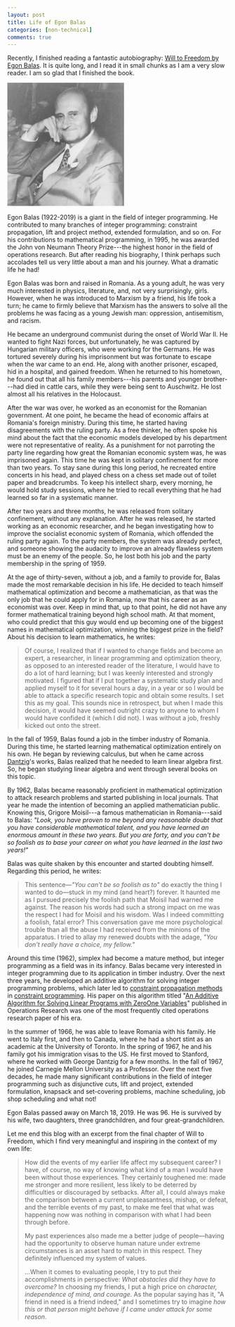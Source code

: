 ```yaml
---
layout: post
title: Life of Egon Balas
categories: [non-technical]
comments: true
---
```


Recently, I finished reading a fantastic autobiography: [Will to Freedom by Egon Balas](https://www.goodreads.com/book/show/2771574-will-to-freedom). It is quite long, and I read it in small chunks as I am a very slow reader. I am so glad that I finished the book.

<img src="https://raw.githubusercontent.com/Shuvomoy/blog/gh-pages/assets/egon_balas.png" alt="useful_image" style="zoom:33%;" />

 <!-- more -->

Egon Balas (1922-2019) is a giant in the field of integer programming. He contributed to many branches of integer programming: constraint propagation, lift and project method, extended formulation, and so on. For his contributions to mathematical programming, in 1995, he was awarded the John von Neumann Theory Prize---the highest honor in the field of operations research. But after reading his biography, I think perhaps such accolades tell us very little about a man and his journey. What a dramatic life he had!



Egon Balas was born and raised in Romania. As a young adult, he was very much interested in physics, literature, and, not very surprisingly, girls. However, when he was introduced to Marxism by a friend, his life took a turn; he came to firmly believe that Marxism has the answers to solve all the problems he was facing as a young Jewish man: oppression, antisemitism, and racism. 



He became an underground communist during the onset of World War II. He wanted to fight Nazi forces, but unfortunately, he was captured by Hungarian military officers, who were working for the Germans. He was tortured severely during his imprisonment but was fortunate to escape when the war came to an end. He, along with another prisoner, escaped, hid in a hospital, and gained freedom. When he returned to his hometown, he found out that all his family members---his parents and younger brother---had died in cattle cars, while they were being sent to Auschwitz. He lost almost all his relatives in the Holocaust. 



After the war was over, he worked as an economist for the Romanian government.  At one point, he became the head of economic affairs at Romania's foreign ministry. During this time, he started having disagreements with the ruling party. As a free thinker, he often spoke his mind about the fact that the economic models developed by his department were not representative of reality. As a punishment for not parroting the party line regarding how great the Romanian economic system was, he was imprisoned again. This time he was kept in solitary confinement for more than two years. To stay sane during this long period, he recreated entire concerts in his head, and played chess on a chess set made out of toilet paper and breadcrumbs. To keep his intellect sharp, every morning, he would hold study sessions, where he tried to recall everything that he had learned so far in a systematic manner. 



After two years and three months, he was released from solitary confinement, without any explanation. After he was released, he started working as an economic researcher, and he began investigating how to improve the socialist economic system of Romania, which offended the ruling party again. To the party members, the system was already perfect, and someone showing the audacity to improve an already flawless system must be an enemy of the people. So, he lost both his job and the party membership in the spring of 1959. 



At the age of thirty-seven, without a job, and a family to provide for, Balas made the most remarkable decision in his life. He decided to teach himself mathematical optimization and become a mathematician, as that was the only job that he could apply for in Romania, now that his career as an economist was over. Keep in mind that, up to that point, he did not have any former mathematical training beyond high school math. At that moment, who could predict that this guy would end up becoming one of the biggest names in mathematical optimization, winning the biggest prize in the field? About his decision to learn mathematics, he writes:



> Of course, I realized that if I wanted to change fields and become an expert, a researcher, in linear programming and optimization theory, as opposed to an interested reader of the literature, I would have to do a lot of hard learning; but I was keenly interested and strongly motivated. I figured that if I put together a systematic study plan and applied myself to it for several hours a day, in a year or so I would be able to attack a specific research topic and obtain some results. I set this as my goal. This sounds nice in retrospect, but when I made this decision, it would have seemed outright crazy to anyone to whom I would have confided it (which I did not). I was without a job, freshly kicked out onto the street.



In the fall of 1959, Balas found a job in the timber industry of Romania. During this time, he started learning mathematical optimization entirely on his own. He began by reviewing calculus, but when he came across [Dantzig](https://en.wikipedia.org/wiki/George_Dantzig)'s works, Balas realized that he needed to learn linear algebra first. So, he began studying linear algebra and went through several books on this topic. 



By 1962, Balas became reasonably proficient in mathematical optimization to attack research problems and started publishing in local journals. That year he made the intention of becoming an applied mathematician public. Knowing this, Grigore Moisil---a famous mathematician in Romania---said to Balas: *"Look, you have proven to me beyond any reasonable doubt that you have considerable mathematical talent, and you have learned an enormous amount in these two years. But you are forty, and you can't be so foolish as to base your career on what you have learned in the last two years!"* 



Balas was quite shaken by this encounter and started doubting himself. Regarding this period, he writes: 



> This sentence—*"You can't be so foolish as to"* do exactly the thing I wanted to do—stuck in my mind (and heart?) forever. It haunted me as I pursued precisely the foolish path that Moisil had warned me against. The reason his words had such a strong impact on me was the respect I had for Moisil and his wisdom. Was I indeed committing a foolish, fatal error? This conversation gave me more psychological trouble than all the abuse I had received from the minions of the apparatus. I tried to allay my renewed doubts with the adage, *"You don't really have a choice, my fellow."*



Around this time (1962), simplex had become a mature method, but integer programming as a field was in its infancy. Balas became very interested in integer programming due to its application in timber industry. Over the next three years, he developed an additive algorithm for solving integer programming problems, which later led to [constraint propagation methods](https://www.ibm.com/support/knowledgecenter/SSSA5P_12.8.0/ilog.odms.cpo.help/CP_Optimizer/User_manual/topics/propagate_propagate.html) in [constraint programming](https://en.wikipedia.org/wiki/Constraint_programming). His paper on this algorithm titled "[An Additive Algorithm for Solving Linear Programs with Zero­One Variables](https://pubsonline.informs.org/doi/10.1287/opre.13.4.517)" published in Operations Research was one of the most frequently cited operations research paper of his era. 



In the summer of 1966, he was able to leave Romania with his family. He went to Italy first, and then to Canada, where he had a short stint as an academic at the University of Toronto. In the spring of 1967, he and his family got his immigration visas to the US. He first moved to Stanford, where he worked with George Dantzig for a few months. In the fall of 1967, he joined Carnegie Mellon University as a Professor. Over the next five decades, he made many significant contributions in the field of integer programming such as disjunctive cuts, lift and project, extended formulation, knapsack and set-covering problems, machine scheduling, job shop scheduling and what not! 



Egon Balas passed away on March 18, 2019. He was 96. He is survived by his wife, two daughters, three grandchildren, and four great-grandchildren. 



Let me end this blog with an excerpt from the final chapter of Will to Freedom, which I find very meaningful and inspiring in the context of my own life:



> How did the events of my earlier life affect my subsequent career? I have, of course, no way of knowing what kind of a man I would have been without those experiences. They certainly toughened me: made me stronger and more resilient, less likely to be deterred by difficulties or discouraged by setbacks. After all, I could always make the comparison between a current unpleasantness, mishap, or defeat, and the terrible events of my past, to make me feel that what was happening now was nothing in comparison with what I had been through before. 
>
> My past experiences also made me a better judge of people—having had the opportunity to observe human nature under extreme circumstances is an asset hard to match in this respect. They definitely influenced my system of values. 
>
> ...When it comes to evaluating people, I try to put their accomplishments in perspective: *What obstacles did they have to overcome?* In choosing my friends, I put a high price on *character, independence of mind, and courage*. As the popular saying has it, "A friend in need is a friend indeed," and I sometimes try to imagine *how this or that person might behave if I came under attack for some reason*.



